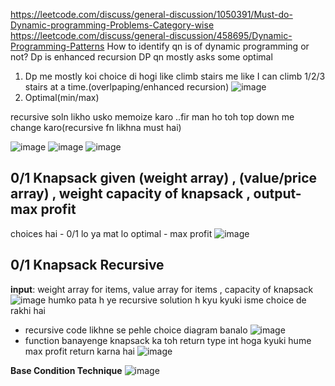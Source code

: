 https://leetcode.com/discuss/general-discussion/1050391/Must-do-Dynamic-programming-Problems-Category-wise
https://leetcode.com/discuss/general-discussion/458695/Dynamic-Programming-Patterns
How to identify qn is of dynamic programming or not?
Dp is enhanced recursion
DP qn mostly asks some optimal

1. Dp me mostly koi choice di hogi like climb stairs me like I can climb 1/2/3 stairs at a time.(overlpaping/enhanced recursion)
![image](https://user-images.githubusercontent.com/93143005/152522462-40e4dd3f-7a25-416f-827e-ac407bc291ad.png)
2. Optimal(min/max)


recursive soln likho usko memoize karo ..fir man ho toh top down me change karo(recursive fn likhna must hai)

![image](https://user-images.githubusercontent.com/93143005/152527495-46c3ccba-6d0e-480f-b03f-ff1a421b8c6c.png)
![image](https://user-images.githubusercontent.com/93143005/152573527-df6e2b2e-05fa-4973-96c4-69f4173b48c7.png)
![image](https://user-images.githubusercontent.com/93143005/152573567-371c4b35-53bf-46d8-ab62-c30a79fde969.png)

## 0/1 Knapsack given (weight array) , (value/price array) , weight capacity of knapsack , output- max profit
choices hai - 0/1 lo ya mat lo
optimal - max profit
![image](https://user-images.githubusercontent.com/93143005/152574551-a6ca602d-0843-4f7e-b607-b32fe0bc986f.png)

## 0/1 Knapsack Recursive

**input**: weight array for items, value array for items , capacity of knapsack
![image](https://user-images.githubusercontent.com/93143005/153359115-129324bd-7f2d-4ea0-bd40-df162b2592e2.png)
humko pata h ye recursive solution h kyu kyuki isme choice de rakhi hai
* recursive code likhne se pehle choice diagram banalo
![image](https://user-images.githubusercontent.com/93143005/153358688-1b9d2653-2b32-4b6a-b2ce-7366c6b03f7b.png)
* function banayenge knapsack ka toh return type int hoga kyuki hume max profit return karna hai
![image](https://user-images.githubusercontent.com/93143005/153360474-dd8ca7a7-ed21-41e3-a93c-08e68472196e.png)

**Base Condition Technique**
![image](https://user-images.githubusercontent.com/93143005/153362289-537fdd0d-32d6-4b71-a7be-7555da69f496.png)

